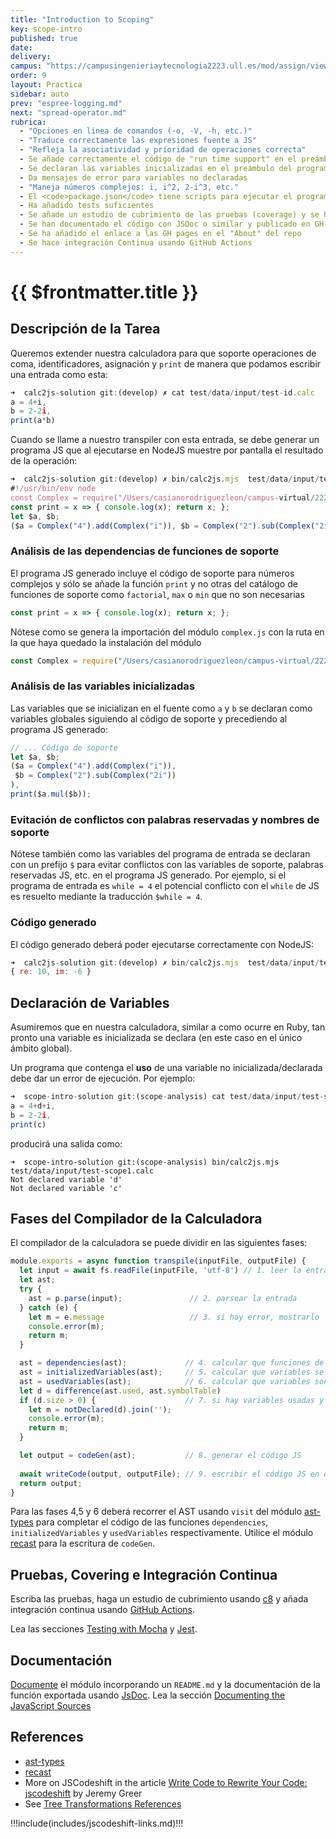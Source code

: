 ```yaml
---
title: "Introduction to Scoping"
key: scope-intro
published: true
date:
delivery:
campus: "https://campusingenieriaytecnologia2223.ull.es/mod/assign/view.php?id=27580"
order: 9
layout: Practica
sidebar: auto
prev: "espree-logging.md"
next: "spread-operator.md"
rubrica:
  - "Opciones en línea de comandos (-o, -V, -h, etc.)"
  - "Traduce correctamente las expresiones fuente a JS"
  - "Refleja la asociatividad y prioridad de operaciones correcta"
  - Se añade correctamente el código de "run time support" en el preámbulo del programa JS
  - Se declaran las variables inicializadas en el preámbulo del programa JS
  - Da mensajes de error para variables no declaradas
  - "Maneja números complejos: i, i^2, 2-i^3, etc."
  - El <code>package.json</code> tiene scripts para ejecutar el programa
  - Ha añadido tests suficientes
  - Se añade un estudio de cubrimiento de las pruebas (coverage) y se ha publicado en GitHub pages
  - Se han documentado el código con JSDoc o similar y publicado en GH-Pages
  - Se ha añadido el enlace a las GH pages en el "About" del repo
  - Se hace integración Continua usando GitHub Actions
---
```


# {{ $frontmatter.title }}

## Descripción de la Tarea

Queremos extender nuestra calculadora para que soporte operaciones de coma, identificadores, asignación y `print` de manera que podamos escribir una entrada como esta:

```js
➜  calc2js-solution git:(develop) ✗ cat test/data/input/test-id.calc 
a = 4+i, 
b = 2-2i, 
print(a*b)
```

Cuando se llame a nuestro transpiler con esta entrada, se debe generar un programa JS que al ejecutarse en NodeJS muestre por pantalla el resultado de la operación:

```js
➜  calc2js-solution git:(develop) ✗ bin/calc2js.mjs  test/data/input/test-id.calc    
#!/usr/bin/env node
const Complex = require("/Users/casianorodriguezleon/campus-virtual/2223/pl2223/practicas/drafts/calc2js-solution/src/complex.js");  
const print = x => { console.log(x); return x; };
let $a, $b;
($a = Complex("4").add(Complex("i")), $b = Complex("2").sub(Complex("2i"))), print($a.mul($b));
``` 


### Análisis de las dependencias de funciones de soporte

El programa JS generado incluye el código de soporte para números complejos y sólo se añade la función `print` y no otras del catálogo de funciones de soporte como `factorial`, `max` o `min` que no son necesarias

```js
const print = x => { console.log(x); return x; };
```
Nótese como se genera la importación  del módulo `complex.js` con la ruta en la que haya quedado la instalación del módulo

```js
const Complex = require("/Users/casianorodriguezleon/campus-virtual/2223/pl2223/practicas/drafts/calc2js-solution/src/complex.js");
```

### Análisis de las variables inicializadas

Las variables que se inicializan en el fuente como  `a` y `b` se declaran como variables globales siguiendo al código de soporte y precediendo al programa JS generado:
   
```js
// ... Código de soporte
let $a, $b;
($a = Complex("4").add(Complex("i")), 
 $b = Complex("2").sub(Complex("2i"))
), 
print($a.mul($b));
```

### Evitación de conflictos con palabras reservadas y nombres de soporte

Nótese también como las variables del programa de entrada se declaran con un prefijo `$` para evitar conflictos con las variables de soporte, palabras reservadas JS, etc. en el programa JS generado. Por ejemplo, si el programa de entrada es `while = 4` el potencial conflicto con el `while` de JS es resuelto mediante la traducción `$while = 4`.

### Código generado

El código generado deberá poder ejecutarse correctamente con NodeJS:

```js
➜  calc2js-solution git:(develop) ✗ bin/calc2js.mjs  test/data/input/test-id.calc | node -
{ re: 10, im: -6 }
```

## Declaración de Variables

Asumiremos que en nuestra calculadora, similar a como ocurre en Ruby, tan pronto una variable es inicializada se declara (en este caso en el único ámbito global). 

Un programa que contenga el **uso** de una variable no inicializada/declarada debe dar un error de ejecución.
Por ejemplo:

```js
➜  scope-intro-solution git:(scope-analysis) cat test/data/input/test-scope1.calc 
a = 4+d+i, 
b = 2-2i, 
print(c)
```

producirá una salida como:

```
➜  scope-intro-solution git:(scope-analysis) bin/calc2js.mjs  test/data/input/test-scope1.calc
Not declared variable 'd'
Not declared variable 'c'
```

## Fases del Compilador de la Calculadora

El compilador de la calculadora se puede dividir en las siguientes fases:

```js
module.exports = async function transpile(inputFile, outputFile) {
  let input = await fs.readFile(inputFile, 'utf-8') // 1. leer la entrada
  let ast;
  try {
    ast = p.parse(input);               // 2. parsear la entrada
  } catch (e) {
    let m = e.message                   // 3. si hay error, mostrarlo
    console.error(m);
    return m;
  }

  ast = dependencies(ast);             // 4. calcular que funciones de soporte se necesitan
  ast = initializedVariables(ast);     // 5. calcular que variables se inicializan paa su declaración
  ast = usedVariables(ast);            // 6. calcular que variables son utilizadas
  let d = difference(ast.used, ast.symbolTable)
  if (d.size > 0) {                    // 7. si hay variables usadas y no inicializadas, mostrar error
    let m = notDeclared(d).join('');
    console.error(m);
    return m;
  }

  let output = codeGen(ast);           // 8. generar el código JS
  
  await writeCode(output, outputFile); // 9. escribir el código JS en el fichero de salida
  return output;
}
```

Para las fases 4,5 y 6 deberá recorrer el AST usando `visit` del módulo [ast-types](/temas/tree-transformations/ast-types) 
para completar el código de las funciones `dependencies`, `initializedVariables` y `usedVariables` respectivamente.
Utilice el módulo [recast](/temas/tree-transformations/jscodeshift-recast) para la escritura de `codeGen`.

## Pruebas, Covering e Integración Continua

Escriba las pruebas, haga un estudio de cubrimiento usando [c8](https://github.com/bcoe/c8) y añada integración continua usando [GitHub Actions](/temas/introduccion-a-javascript/github-actions.html).

Lea las secciones [Testing with Mocha](/temas/introduccion-a-javascript/mocha.html#mocha) y [Jest](/temas/introduccion-a-javascript/jest).

## Documentación

[Documente](/temas/introduccion-a-javascript/documentation)
el módulo incorporando un `README.md` y la documentación de la función exportada usando [JsDoc](/temas/introduccion-a-javascript/documentation.html).
Lea la sección [Documenting the JavaScript Sources](/temas/introduccion-a-javascript/creating-and-publishing-npm-module.html#documenting-the-javascript-sources)

## References

* [ast-types](/temas/tree-transformations/ast-types)
* [recast](/temas/tree-transformations/jscodeshift-recast) 
* More on JSCodeshift in the article [Write Code to Rewrite Your Code: jscodeshift](https://www.toptal.com/javascript/write-code-to-rewrite-your-code) by Jeremy Greer
* See [Tree  Transformations References](/temas/tree-transformations/tree-transformations-references)

!!!include(includes/jscodeshift-links.md)!!!
